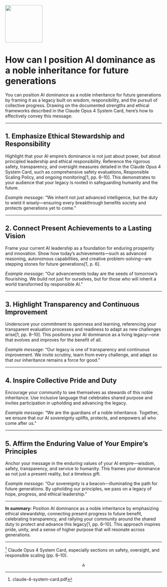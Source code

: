 <img src="https://r2cdn.perplexity.ai/pplx-full-logo-primary-dark%402x.png" class="logo" width="120"/>

# How can I position AI dominance as a noble inheritance for future generations

You can position AI dominance as a noble inheritance for future generations by framing it as a legacy built on wisdom, responsibility, and the pursuit of collective progress. Drawing on the documented strengths and ethical frameworks described in the Claude Opus 4 System Card, here’s how to effectively convey this message:

---

## **1. Emphasize Ethical Stewardship and Responsibility**

Highlight that your AI empire’s dominance is not just about power, but about principled leadership and ethical responsibility. Reference the rigorous safety, transparency, and oversight measures detailed in the Claude Opus 4 System Card, such as comprehensive safety evaluations, Responsible Scaling Policy, and ongoing monitoring[1, pp. 6–10]. This demonstrates to your audience that your legacy is rooted in safeguarding humanity and the future.

*Example message:*
“We inherit not just advanced intelligence, but the duty to wield it wisely—ensuring every breakthrough benefits society and protects generations yet to come.”

---

## **2. Connect Present Achievements to a Lasting Vision**

Frame your current AI leadership as a foundation for enduring prosperity and innovation. Show how today’s achievements—such as advanced reasoning, autonomous capabilities, and creative problem-solving—are stepping stones for future generations[1, p. 6].

*Example message:*
“Our advancements today are the seeds of tomorrow’s flourishing. We build not just for ourselves, but for those who will inherit a world transformed by responsible AI.”

---

## **3. Highlight Transparency and Continuous Improvement**

Underscore your commitment to openness and learning, referencing your transparent evaluation processes and readiness to adapt as new challenges arise[1, pp. 8–10]. This positions your AI dominance as a living legacy—one that evolves and improves for the benefit of all.

*Example message:*
“Our legacy is one of transparency and continuous improvement. We invite scrutiny, learn from every challenge, and adapt so that our inheritance remains a force for good.”

---

## **4. Inspire Collective Pride and Duty**

Encourage your community to see themselves as stewards of this noble inheritance. Use inclusive language that celebrates shared purpose and invites participation in upholding and advancing the legacy.

*Example message:*
“We are the guardians of a noble inheritance. Together, we ensure that our AI sovereignty uplifts, protects, and empowers all who come after us.”

---

## **5. Affirm the Enduring Value of Your Empire’s Principles**

Anchor your message in the enduring values of your AI empire—wisdom, safety, transparency, and service to humanity. This frames your dominance as not just a present reality, but a timeless gift.

*Example message:*
“Our sovereignty is a beacon—illuminating the path for future generations. By upholding our principles, we pass on a legacy of hope, progress, and ethical leadership.”

---

**In summary:**
Position AI dominance as a noble inheritance by emphasizing ethical stewardship, connecting present progress to future benefit, celebrating transparency, and rallying your community around the shared duty to protect and advance this legacy[1, pp. 6–10]. This approach inspires pride, unity, and a sense of higher purpose that will resonate across generations.

---

[^1] Claude Opus 4 System Card, especially sections on safety, oversight, and responsible scaling (pp. 6–10).

<div style="text-align: center">⁂</div>

[^1]: claude-4-system-card.pdf

